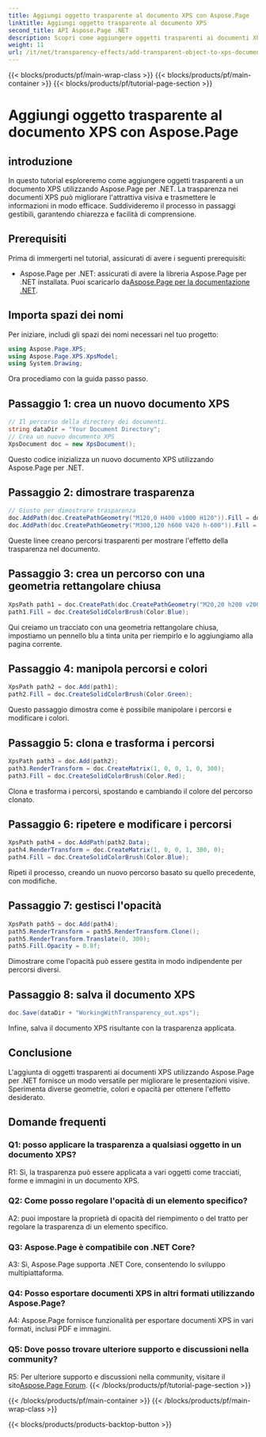 ```yaml
---
title: Aggiungi oggetto trasparente al documento XPS con Aspose.Page
linktitle: Aggiungi oggetto trasparente al documento XPS
second_title: API Aspose.Page .NET
description: Scopri come aggiungere oggetti trasparenti ai documenti XPS in .NET utilizzando Aspose.Page. Migliora l'attrattiva visiva con una guida passo passo.
weight: 11
url: /it/net/transparency-effects/add-transparent-object-to-xps-document/
---
```


{{< blocks/products/pf/main-wrap-class >}}
{{< blocks/products/pf/main-container >}}
{{< blocks/products/pf/tutorial-page-section >}}

# Aggiungi oggetto trasparente al documento XPS con Aspose.Page

## introduzione

In questo tutorial esploreremo come aggiungere oggetti trasparenti a un documento XPS utilizzando Aspose.Page per .NET. La trasparenza nei documenti XPS può migliorare l'attrattiva visiva e trasmettere le informazioni in modo efficace. Suddivideremo il processo in passaggi gestibili, garantendo chiarezza e facilità di comprensione.

## Prerequisiti

Prima di immergerti nel tutorial, assicurati di avere i seguenti prerequisiti:

-  Aspose.Page per .NET: assicurati di avere la libreria Aspose.Page per .NET installata. Puoi scaricarlo da[Aspose.Page per la documentazione .NET](https://reference.aspose.com/page/net/).

## Importa spazi dei nomi

Per iniziare, includi gli spazi dei nomi necessari nel tuo progetto:

```csharp
using Aspose.Page.XPS;
using Aspose.Page.XPS.XpsModel;
using System.Drawing;
```

Ora procediamo con la guida passo passo.

## Passaggio 1: crea un nuovo documento XPS

```csharp
// Il percorso della directory dei documenti.
string dataDir = "Your Document Directory";
// Crea un nuovo documento XPS
XpsDocument doc = new XpsDocument();
```

Questo codice inizializza un nuovo documento XPS utilizzando Aspose.Page per .NET.

## Passaggio 2: dimostrare trasparenza

```csharp
// Giusto per dimostrare trasparenza
doc.AddPath(doc.CreatePathGeometry("M120,0 H400 v1000 H120")).Fill = doc.CreateSolidColorBrush(Color.Gray);
doc.AddPath(doc.CreatePathGeometry("M300,120 h600 V420 h-600")).Fill = doc.CreateSolidColorBrush(Color.Gray);
```

Queste linee creano percorsi trasparenti per mostrare l'effetto della trasparenza nel documento.

## Passaggio 3: crea un percorso con una geometria rettangolare chiusa

```csharp
XpsPath path1 = doc.CreatePath(doc.CreatePathGeometry("M20,20 h200 v200 h-200 z"));
path1.Fill = doc.CreateSolidColorBrush(Color.Blue);
```

Qui creiamo un tracciato con una geometria rettangolare chiusa, impostiamo un pennello blu a tinta unita per riempirlo e lo aggiungiamo alla pagina corrente.

## Passaggio 4: manipola percorsi e colori

```csharp
XpsPath path2 = doc.Add(path1);
path2.Fill = doc.CreateSolidColorBrush(Color.Green);
```

Questo passaggio dimostra come è possibile manipolare i percorsi e modificare i colori.

## Passaggio 5: clona e trasforma i percorsi

```csharp
XpsPath path3 = doc.Add(path2);
path3.RenderTransform = doc.CreateMatrix(1, 0, 0, 1, 0, 300);
path3.Fill = doc.CreateSolidColorBrush(Color.Red);
```

Clona e trasforma i percorsi, spostando e cambiando il colore del percorso clonato.

## Passaggio 6: ripetere e modificare i percorsi

```csharp
XpsPath path4 = doc.AddPath(path2.Data);
path4.RenderTransform = doc.CreateMatrix(1, 0, 0, 1, 300, 0);
path4.Fill = doc.CreateSolidColorBrush(Color.Blue);
```

Ripeti il processo, creando un nuovo percorso basato su quello precedente, con modifiche.

## Passaggio 7: gestisci l'opacità

```csharp
XpsPath path5 = doc.Add(path4);
path5.RenderTransform = path5.RenderTransform.Clone();
path5.RenderTransform.Translate(0, 300);
path5.Fill.Opacity = 0.8f;
```

Dimostrare come l'opacità può essere gestita in modo indipendente per percorsi diversi.

## Passaggio 8: salva il documento XPS

```csharp
doc.Save(dataDir + "WorkingWithTransparency_out.xps");
```

Infine, salva il documento XPS risultante con la trasparenza applicata.

## Conclusione

L'aggiunta di oggetti trasparenti ai documenti XPS utilizzando Aspose.Page per .NET fornisce un modo versatile per migliorare le presentazioni visive. Sperimenta diverse geometrie, colori e opacità per ottenere l'effetto desiderato.

## Domande frequenti

### Q1: posso applicare la trasparenza a qualsiasi oggetto in un documento XPS?

R1: Sì, la trasparenza può essere applicata a vari oggetti come tracciati, forme e immagini in un documento XPS.

### Q2: Come posso regolare l'opacità di un elemento specifico?

A2: puoi impostare la proprietà di opacità del riempimento o del tratto per regolare la trasparenza di un elemento specifico.

### Q3: Aspose.Page è compatibile con .NET Core?

A3: Sì, Aspose.Page supporta .NET Core, consentendo lo sviluppo multipiattaforma.

### Q4: Posso esportare documenti XPS in altri formati utilizzando Aspose.Page?

A4: Aspose.Page fornisce funzionalità per esportare documenti XPS in vari formati, inclusi PDF e immagini.

### Q5: Dove posso trovare ulteriore supporto e discussioni nella community?

 R5: Per ulteriore supporto e discussioni nella community, visitare il sito[Aspose.Page Forum](https://forum.aspose.com/c/page/39).
{{< /blocks/products/pf/tutorial-page-section >}}

{{< /blocks/products/pf/main-container >}}
{{< /blocks/products/pf/main-wrap-class >}}

{{< blocks/products/products-backtop-button >}}
